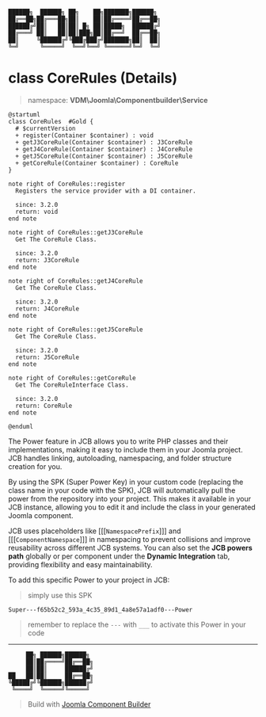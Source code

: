 ```
██████╗  ██████╗ ██╗    ██╗███████╗██████╗
██╔══██╗██╔═══██╗██║    ██║██╔════╝██╔══██╗
██████╔╝██║   ██║██║ █╗ ██║█████╗  ██████╔╝
██╔═══╝ ██║   ██║██║███╗██║██╔══╝  ██╔══██╗
██║     ╚██████╔╝╚███╔███╔╝███████╗██║  ██║
╚═╝      ╚═════╝  ╚══╝╚══╝ ╚══════╝╚═╝  ╚═╝
```
# class CoreRules (Details)
> namespace: **VDM\Joomla\Componentbuilder\Service**

```uml
@startuml
class CoreRules  #Gold {
  # $currentVersion
  + register(Container $container) : void
  + getJ3CoreRule(Container $container) : J3CoreRule
  + getJ4CoreRule(Container $container) : J4CoreRule
  + getJ5CoreRule(Container $container) : J5CoreRule
  + getCoreRule(Container $container) : CoreRule
}

note right of CoreRules::register
  Registers the service provider with a DI container.

  since: 3.2.0
  return: void
end note

note right of CoreRules::getJ3CoreRule
  Get The CoreRule Class.

  since: 3.2.0
  return: J3CoreRule
end note

note right of CoreRules::getJ4CoreRule
  Get The CoreRule Class.

  since: 3.2.0
  return: J4CoreRule
end note

note right of CoreRules::getJ5CoreRule
  Get The CoreRule Class.

  since: 3.2.0
  return: J5CoreRule
end note

note right of CoreRules::getCoreRule
  Get The CoreRuleInterface Class.

  since: 3.2.0
  return: CoreRule
end note
 
@enduml
```

The Power feature in JCB allows you to write PHP classes and their implementations, making it easy to include them in your Joomla project. JCB handles linking, autoloading, namespacing, and folder structure creation for you.

By using the SPK (Super Power Key) in your custom code (replacing the class name in your code with the SPK), JCB will automatically pull the power from the repository into your project. This makes it available in your JCB instance, allowing you to edit it and include the class in your generated Joomla component.

JCB uses placeholders like [[[`NamespacePrefix`]]] and [[[`ComponentNamespace`]]] in namespacing to prevent collisions and improve reusability across different JCB systems. You can also set the **JCB powers path** globally or per component under the **Dynamic Integration** tab, providing flexibility and easy maintainability.

To add this specific Power to your project in JCB:

> simply use this SPK
```
Super---f65b52c2_593a_4c35_89d1_4a8e57a1adf0---Power
```
> remember to replace the `---` with `___` to activate this Power in your code

---
```
     ██╗ ██████╗██████╗
     ██║██╔════╝██╔══██╗
     ██║██║     ██████╔╝
██   ██║██║     ██╔══██╗
╚█████╔╝╚██████╗██████╔╝
 ╚════╝  ╚═════╝╚═════╝
```
> Build with [Joomla Component Builder](https://git.vdm.dev/joomla/Component-Builder)

